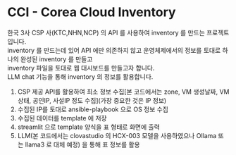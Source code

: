 # CCI - Corea Cloud Inventory
한국 3사 CSP 사(KTC,NHN,NCP) 의 API 를 사용하여 inventory 를 만드는 프로젝트 입니다.</br>
inventory 를 만드는데 있어 API 에만 의존하지 않고 운영체제에서의 정보를 토대로 하나의 완성된 inventory 를 만들고</br>
inventory 파일을 토대로 웹 대시보드를 만들고자 합니다.</br>
LLM chat 기능을 통해 inventory 의 정보를 활용합니다.</br>

1. CSP 제공 API를 활용하여 최소 정보 수집[본 코드에서는 zone, VM 생성날짜, VM 상태, 공인IP, 사설IP 정도 수집](가장 중요한 것은 IP 정보)
2. 수집된 IP를 토대로 ansible-playbook 으로 OS 정보 수집
3. 수집된 데이터를 template 에 저장
4. streamlit 으로 template 양식을 표 형태로 화면에 출력
5. LLM(본 코드에서는 clovastudio 의 HCX-003 모델을 사용하였으나 Ollama 또는 llama3 로 대체 예정) 을 통해 표 정보를 활용
   
